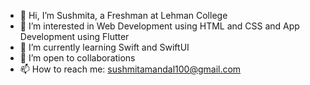 - 👋 Hi, I’m Sushmita, a Freshman at Lehman College
- 👀 I’m interested in Web Development using HTML and CSS and App Development using Flutter
- 🌱 I’m currently learning Swift and SwiftUI
- 💞️ I’m open to collaborations
- 📫 How to reach me: sushmitamandal100@gmail.com

<!---
Sushmita15/Sushmita15 is a ✨ special ✨ repository because its `README.md` (this file) appears on your GitHub profile.
You can click the Preview link to take a look at your changes.
--->
